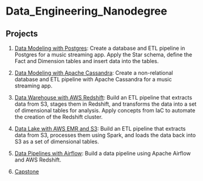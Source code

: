 # Data_Engineering_Nanodegree

## Projects
1. [Data Modeling with Postgres](1A_Data_Modeling_with_Postgres): Create a database and ETL pipeline in Postgres for a music streaming app. Apply the Star schema, define the Fact and Dimension tables and insert data into the tables.

2. [Data Modeling with Apache Cassandra](1B_Data_Modeling_with_Cassandra): Create a non-relational database and ETL pipeline with Apache Cassandra for a music streaming app.

3. [Data Warehouse with AWS Redshift](2_Data_Warehouse): Build an ETL pipeline that extracts data from S3, stages them in Redshift, and transforms the data into a set of dimensional tables for analysis. Apply concepts from IaC to automate the creation of the Redshift cluster.

4. [Data Lake with AWS EMR and S3](3_Data_Lake): Build an ETL pipeline that extracts data from S3, processes them using Spark, and loads the data back into S3 as a set of dimensional tables.

5. [Data Pipelines with Airflow](4_Data_Pipelines): Build a data pipeline using Apache Airflow and AWS Redshift.

6. [Capstone](5_Capstone)
